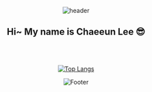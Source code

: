 <div align="center">

![header](https://capsule-render.vercel.app/api?&color=gradient&height=280&text=rachaen&animation=fadeIn&fontAlignY=40&type=wave)

## Hi~ My name is Chaeeun Lee 😎 
<br/>
  

<div align ="center">
  <br/>

   [![Top Langs](https://github-readme-stats.vercel.app/api/top-langs/?username=rachaen&layout=compact)](https://github.com/rachaen/github-readme-stats)   
 
</div>

<div align="center">

![Footer](https://capsule-render.vercel.app/api?type=waving&color=gradient&height=200&section=footer)

</div>
